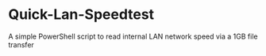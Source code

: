 # Quick-Lan-Speedtest
A simple PowerShell script to read internal LAN network speed via a 1GB file transfer
